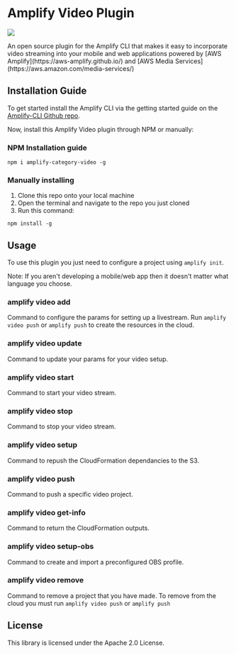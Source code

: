 # Amplify Video Plugin
<p>
  <a href="https://www.npmjs.com/package/amplify-category-video">
      <img src="https://img.shields.io/npm/v/amplify-category-video.svg" />
  </a>
</p>
An open source plugin for the Amplify CLI that makes it easy to incorporate video streaming into your mobile and web applications powered by [AWS Amplify](https://aws-amplify.github.io/) and [AWS Media Services](https://aws.amazon.com/media-services/)

## Installation Guide

To get started install the Amplify CLI via the getting started guide on the [Amplify-CLI Github repo](https://github.com/aws-amplify/amplify-cli/).

Now, install this Amplify Video plugin through NPM or manually:

### NPM Installation guide

```
npm i amplify-category-video -g
```

### Manually installing

1. Clone this repo onto your local machine
1. Open the terminal and navigate to the repo you just cloned
1. Run this command: 
```
npm install -g
```

## Usage

To use this plugin you just need to configure a project using `amplify init`.

Note: If you aren't developing a mobile/web app then it doesn't matter what language you choose.


### amplify video add

Command to configure the params for setting up a livestream. Run `amplify video push` or `amplify push` to create the resources in the cloud.

### amplify video update

Command to update your params for your video setup.

### amplify video start

Command to start your video stream.

### amplify video stop

Command to stop your video stream.

### amplify video setup

Command to repush the CloudFormation dependancies to the S3.

### amplify video push

Command to push a specific video project.

### amplify video get-info

Command to return the CloudFormation outputs.

### amplify video setup-obs

Command to create and import a preconfigured OBS profile.

### amplify video remove

Command to remove a project that you have made. To remove from the cloud you must run `amplify video push` or `amplify push`

## License

This library is licensed under the Apache 2.0 License. 

